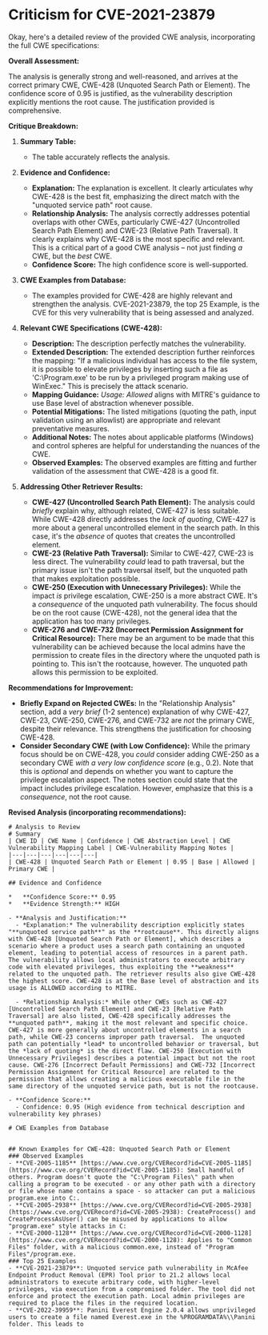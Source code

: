 # Criticism for CVE-2021-23879

Okay, here's a detailed review of the provided CWE analysis, incorporating the full CWE specifications:

**Overall Assessment:**

The analysis is generally strong and well-reasoned, and arrives at the correct primary CWE, CWE-428 (Unquoted Search Path or Element). The confidence score of 0.95 is justified, as the vulnerability description explicitly mentions the root cause. The justification provided is comprehensive.

**Critique Breakdown:**

1.  **Summary Table:**

    *   The table accurately reflects the analysis.

2.  **Evidence and Confidence:**

    *   **Explanation:** The explanation is excellent. It clearly articulates why CWE-428 is the best fit, emphasizing the direct match with the "unquoted service path" root cause.
    *   **Relationship Analysis:** The analysis correctly addresses potential overlaps with other CWEs, particularly CWE-427 (Uncontrolled Search Path Element) and CWE-23 (Relative Path Traversal).  It clearly explains why CWE-428 is the most specific and relevant. This is a critical part of a good CWE analysis – not just finding *a* CWE, but the *best* CWE.
    *   **Confidence Score:** The high confidence score is well-supported.

3.  **CWE Examples from Database:**

    *   The examples provided for CWE-428 are highly relevant and strengthen the analysis.  CVE-2021-23879, the top 25 Example, is the CVE for this very vulnerability that is being assessed and analyzed.

4.  **Relevant CWE Specifications (CWE-428):**

    *   **Description:** The description perfectly matches the vulnerability.
    *   **Extended Description:** The extended description further reinforces the mapping: "If a malicious individual has access to the file system, it is possible to elevate privileges by inserting such a file as 'C:\Program.exe' to be run by a privileged program making use of WinExec." This is precisely the attack scenario.
    *   **Mapping Guidance:** *Usage: Allowed* aligns with MITRE's guidance to use Base level of abstraction whenever possible.
    *   **Potential Mitigations:** The listed mitigations (quoting the path, input validation using an allowlist) are appropriate and relevant preventative measures.
    *   **Additional Notes:** The notes about applicable platforms (Windows) and control spheres are helpful for understanding the nuances of the CWE.
    *   **Observed Examples:** The observed examples are fitting and further validation of the assessment that CWE-428 is a good fit.

5.  **Addressing Other Retriever Results:**

    *   **CWE-427 (Uncontrolled Search Path Element):** The analysis could *briefly* explain why, although related, CWE-427 is less suitable. While CWE-428 directly addresses the *lack of quoting*, CWE-427 is more about a general uncontrolled element in the search path. In this case, it's the *absence* of quotes that creates the uncontrolled element.
    *   **CWE-23 (Relative Path Traversal):** Similar to CWE-427, CWE-23 is less direct. The vulnerability *could* lead to path traversal, but the primary issue isn't the path traversal itself, but the unquoted path that makes exploitation possible.
    *   **CWE-250 (Execution with Unnecessary Privileges):** While the impact *is* privilege escalation, CWE-250 is a more abstract CWE. It's a *consequence* of the unquoted path vulnerability. The focus should be on the root cause (CWE-428), not the general idea that the application has too many privileges.
    *   **CWE-276 and CWE-732 (Incorrect Permission Assignment for Critical Resource):** There may be an argument to be made that this vulnerability can be achieved because the local admins have the permission to create files in the directory where the unquoted path is pointing to. This isn't the rootcause, however. The unquoted path allows this permission to be exploited.

**Recommendations for Improvement:**

*   **Briefly Expand on Rejected CWEs:** In the "Relationship Analysis" section, add a *very brief* (1-2 sentence) explanation of why CWE-427, CWE-23, CWE-250, CWE-276, and CWE-732 are *not* the primary CWE, despite their relevance. This strengthens the justification for choosing CWE-428.
*   **Consider Secondary CWE (with Low Confidence):** While the primary focus should be on CWE-428, you *could* consider adding CWE-250 as a secondary CWE *with a very low confidence score* (e.g., 0.2). Note that this is *optional* and depends on whether you want to capture the privilege escalation aspect. The notes section could state that the impact includes privilege escalation. However, emphasize that this is a *consequence*, not the root cause.

**Revised Analysis (incorporating recommendations):**

```
# Analysis to Review
# Summary
| CWE ID | CWE Name | Confidence | CWE Abstraction Level | CWE Vulnerability Mapping Label | CWE-Vulnerability Mapping Notes |
|---|---|---|---|---|---|
| CWE-428 | Unquoted Search Path or Element | 0.95 | Base | Allowed | Primary CWE |

## Evidence and Confidence

*   **Confidence Score:** 0.95
*   **Evidence Strength:** HIGH

- **Analysis and Justification:**  
  - *Explanation:* The vulnerability description explicitly states "**unquoted service path**" as the **rootcause**. This directly aligns with CWE-428 [Unquoted Search Path or Element], which describes a scenario where a product uses a search path containing an unquoted element, leading to potential access of resources in a parent path. The vulnerability allows local administrators to execute arbitrary code with elevated privileges, thus exploiting the **weakness** related to the unquoted path. The retriever results also give CWE-428 the highest score. CWE-428 is at the Base level of abstraction and its usage is ALLOWED according to MITRE.
  
  - *Relationship Analysis:* While other CWEs such as CWE-427 [Uncontrolled Search Path Element] and CWE-23 [Relative Path Traversal] are also listed, CWE-428 specifically addresses the **unquoted path**, making it the most relevant and specific choice. CWE-427 is more generally about uncontrolled elements in a search path, while CWE-23 concerns improper path traversal.  The unquoted path can potentially *lead* to uncontrolled behavior or traversal, but the *lack of quoting* is the direct flaw. CWE-250 [Execution with Unnecessary Privileges] describes a potential impact but not the root cause. CWE-276 [Incorrect Default Permissions] and CWE-732 [Incorrect Permission Assignment for Critical Resource] are related to the permission that allows creating a malicious executable file in the same directory of the unquoted service path, but is not the rootcause.

- **Confidence Score:**  
  - Confidence: 0.95 (High evidence from technical description and vulnerability key phrases)

# CWE Examples from Database


## Known Examples for CWE-428: Unquoted Search Path or Element
### Observed Examples
- **CVE-2005-1185** [https://www.cve.org/CVERecord?id=CVE-2005-1185](https://www.cve.org/CVERecord?id=CVE-2005-1185): Small handful of others. Program doesn't quote the "C:\Program Files\" path when calling a program to be executed - or any other path with a directory or file whose name contains a space - so attacker can put a malicious program.exe into C:.
- **CVE-2005-2938** [https://www.cve.org/CVERecord?id=CVE-2005-2938](https://www.cve.org/CVERecord?id=CVE-2005-2938): CreateProcess() and CreateProcessAsUser() can be misused by applications to allow "program.exe" style attacks in C:
- **CVE-2000-1128** [https://www.cve.org/CVERecord?id=CVE-2000-1128](https://www.cve.org/CVERecord?id=CVE-2000-1128): Applies to "Common Files" folder, with a malicious common.exe, instead of "Program Files"/program.exe.
### Top 25 Examples
- **CVE-2021-23879**: Unquoted service path vulnerability in McAfee Endpoint Product Removal (EPR) Tool prior to 21.2 allows local administrators to execute arbitrary code, with higher-level privileges, via execution from a compromised folder. The tool did not enforce and protect the execution path. Local admin privileges are required to place the files in the required location.
- **CVE-2022-39959**: Panini Everest Engine 2.0.4 allows unprivileged users to create a file named Everest.exe in the %PROGRAMDATA%\\Panini folder. This leads to